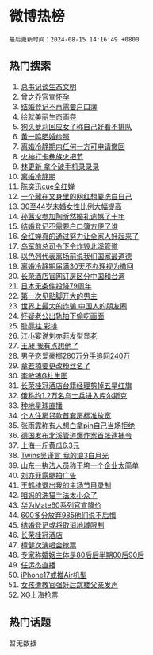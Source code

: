 # 微博热榜

`最后更新时间：2024-08-15 14:16:49 +0800`

## 热门搜索

1. [总书记谈生态文明](https://m.weibo.cn/search?containerid=100103type%3D1%26t%3D10%26q%3D%23%E6%80%BB%E4%B9%A6%E8%AE%B0%E8%B0%88%E7%94%9F%E6%80%81%E6%96%87%E6%98%8E%23&stream_entry_id=51&isnewpage=1&extparam=seat%3D1%26stream_entry_id%3D51%26c_type%3D51%26dgr%3D0%26cate%3D10103%26q%3D%2523%25E6%2580%25BB%25E4%25B9%25A6%25E8%25AE%25B0%25E8%25B0%2588%25E7%2594%259F%25E6%2580%2581%25E6%2596%2587%25E6%2598%258E%2523%26pos%3D0%26filter_type%3Drealtimehot%26display_time%3D1723702609%26pre_seqid%3D1723702609003022977171)
1. [曾之乔官宣怀孕](https://m.weibo.cn/search?containerid=100103type%3D1%26t%3D10%26q%3D%23%E6%9B%BE%E4%B9%8B%E4%B9%94%E5%AE%98%E5%AE%A3%E6%80%80%E5%AD%95%23&stream_entry_id=31&isnewpage=1&extparam=seat%3D1%26stream_entry_id%3D31%26q%3D%2523%25E6%259B%25BE%25E4%25B9%258B%25E4%25B9%2594%25E5%25AE%2598%25E5%25AE%25A3%25E6%2580%2580%25E5%25AD%2595%2523%26dgr%3D0%26pos%3D0%26filter_type%3Drealtimehot%26band_rank%3D1%26c_type%3D31%26lcate%3D5001%26realpos%3D1%26cate%3D5001%26flag%3D1%26display_time%3D1723702609%26pre_seqid%3D1723702609003022977171)
1. [结婚登记不再需要户口簿](https://m.weibo.cn/search?containerid=100103type%3D1%26t%3D10%26q%3D%23%E7%BB%93%E5%A9%9A%E7%99%BB%E8%AE%B0%E4%B8%8D%E5%86%8D%E9%9C%80%E8%A6%81%E6%88%B7%E5%8F%A3%E7%B0%BF%23&stream_entry_id=31&isnewpage=1&extparam=seat%3D1%26stream_entry_id%3D31%26q%3D%2523%25E7%25BB%2593%25E5%25A9%259A%25E7%2599%25BB%25E8%25AE%25B0%25E4%25B8%258D%25E5%2586%258D%25E9%259C%2580%25E8%25A6%2581%25E6%2588%25B7%25E5%258F%25A3%25E7%25B0%25BF%2523%26dgr%3D0%26pos%3D1%26filter_type%3Drealtimehot%26band_rank%3D2%26c_type%3D31%26lcate%3D5001%26realpos%3D2%26cate%3D5001%26flag%3D16%26display_time%3D1723702609%26pre_seqid%3D1723702609003022977171)
1. [绘就美丽生态画卷](https://m.weibo.cn/search?containerid=100103type%3D1%26t%3D10%26q%3D%23%E7%BB%98%E5%B0%B1%E7%BE%8E%E4%B8%BD%E7%94%9F%E6%80%81%E7%94%BB%E5%8D%B7%23&stream_entry_id=31&isnewpage=1&extparam=seat%3D1%26stream_entry_id%3D31%26q%3D%2523%25E7%25BB%2598%25E5%25B0%25B1%25E7%25BE%258E%25E4%25B8%25BD%25E7%2594%259F%25E6%2580%2581%25E7%2594%25BB%25E5%258D%25B7%2523%26dgr%3D0%26pos%3D2%26filter_type%3Drealtimehot%26band_rank%3D3%26c_type%3D31%26lcate%3D5001%26realpos%3D3%26cate%3D5001%26flag%3D0%26display_time%3D1723702609%26pre_seqid%3D1723702609003022977171)
1. [狗头萝莉回应女子称自己好看不排队](https://m.weibo.cn/search?containerid=100103type%3D1%26t%3D10%26q%3D%23%E7%8B%97%E5%A4%B4%E8%90%9D%E8%8E%89%E5%9B%9E%E5%BA%94%E5%A5%B3%E5%AD%90%E7%A7%B0%E8%87%AA%E5%B7%B1%E5%A5%BD%E7%9C%8B%E4%B8%8D%E6%8E%92%E9%98%9F%23&stream_entry_id=31&isnewpage=1&extparam=seat%3D1%26stream_entry_id%3D31%26q%3D%2523%25E7%258B%2597%25E5%25A4%25B4%25E8%2590%259D%25E8%258E%2589%25E5%259B%259E%25E5%25BA%2594%25E5%25A5%25B3%25E5%25AD%2590%25E7%25A7%25B0%25E8%2587%25AA%25E5%25B7%25B1%25E5%25A5%25BD%25E7%259C%258B%25E4%25B8%258D%25E6%258E%2592%25E9%2598%259F%2523%26dgr%3D0%26pos%3D3%26filter_type%3Drealtimehot%26band_rank%3D4%26c_type%3D31%26lcate%3D5001%26realpos%3D4%26cate%3D5001%26flag%3D1%26display_time%3D1723702609%26pre_seqid%3D1723702609003022977171)
1. [黄一鸣晒婚纱照](https://m.weibo.cn/search?containerid=100103type%3D1%26t%3D10%26q%3D%23%E9%BB%84%E4%B8%80%E9%B8%A3%E6%99%92%E5%A9%9A%E7%BA%B1%E7%85%A7%23&stream_entry_id=31&isnewpage=1&extparam=seat%3D1%26stream_entry_id%3D31%26q%3D%2523%25E9%25BB%2584%25E4%25B8%2580%25E9%25B8%25A3%25E6%2599%2592%25E5%25A9%259A%25E7%25BA%25B1%25E7%2585%25A7%2523%26dgr%3D0%26pos%3D4%26filter_type%3Drealtimehot%26band_rank%3D5%26c_type%3D31%26lcate%3D5001%26realpos%3D5%26cate%3D5001%26flag%3D2%26display_time%3D1723702609%26pre_seqid%3D1723702609003022977171)
1. [离婚冷静期内任何一方可申请撤回](https://m.weibo.cn/search?containerid=100103type%3D1%26t%3D10%26q%3D%23%E7%A6%BB%E5%A9%9A%E5%86%B7%E9%9D%99%E6%9C%9F%E5%86%85%E4%BB%BB%E4%BD%95%E4%B8%80%E6%96%B9%E5%8F%AF%E7%94%B3%E8%AF%B7%E6%92%A4%E5%9B%9E%23&stream_entry_id=31&isnewpage=1&extparam=seat%3D1%26stream_entry_id%3D31%26q%3D%2523%25E7%25A6%25BB%25E5%25A9%259A%25E5%2586%25B7%25E9%259D%2599%25E6%259C%259F%25E5%2586%2585%25E4%25BB%25BB%25E4%25BD%2595%25E4%25B8%2580%25E6%2596%25B9%25E5%258F%25AF%25E7%2594%25B3%25E8%25AF%25B7%25E6%2592%25A4%25E5%259B%259E%2523%26dgr%3D0%26pos%3D5%26filter_type%3Drealtimehot%26band_rank%3D6%26c_type%3D31%26lcate%3D5001%26realpos%3D6%26cate%3D5001%26flag%3D0%26display_time%3D1723702609%26pre_seqid%3D1723702609003022977171)
1. [火神打卡彝族火把节](https://m.weibo.cn/search?containerid=100103type%3D1%26t%3D10%26q%3D%23%E7%81%AB%E7%A5%9E%E6%89%93%E5%8D%A1%E5%BD%9D%E6%97%8F%E7%81%AB%E6%8A%8A%E8%8A%82%23&stream_entry_id=31&isnewpage=1&extparam=seat%3D1%26stream_entry_id%3D31%26q%3D%2523%25E7%2581%25AB%25E7%25A5%259E%25E6%2589%2593%25E5%258D%25A1%25E5%25BD%259D%25E6%2597%258F%25E7%2581%25AB%25E6%258A%258A%25E8%258A%2582%2523%26dgr%3D0%26adid%3D250388%26pos%3D6%26filter_type%3Drealtimehot%26band_rank%3D7%26c_type%3D31%26is_ad_pos%3D1%26lcate%3D5001%26topic_ad%3D1%26cate%3D5001%26display_time%3D1723702609%26pre_seqid%3D1723702609003022977171)
1. [林更新 拿个破手机录录录](https://m.weibo.cn/search?containerid=100103type%3D1%26t%3D10%26q%3D%E6%9E%97%E6%9B%B4%E6%96%B0+%E6%8B%BF%E4%B8%AA%E7%A0%B4%E6%89%8B%E6%9C%BA%E5%BD%95%E5%BD%95%E5%BD%95&stream_entry_id=31&isnewpage=1&extparam=seat%3D1%26stream_entry_id%3D31%26q%3D%25E6%259E%2597%25E6%259B%25B4%25E6%2596%25B0%2520%25E6%258B%25BF%25E4%25B8%25AA%25E7%25A0%25B4%25E6%2589%258B%25E6%259C%25BA%25E5%25BD%2595%25E5%25BD%2595%25E5%25BD%2595%26dgr%3D0%26pos%3D7%26filter_type%3Drealtimehot%26band_rank%3D7%26c_type%3D31%26lcate%3D5001%26realpos%3D7%26cate%3D5001%26flag%3D2%26display_time%3D1723702609%26pre_seqid%3D1723702609003022977171)
1. [离婚冷静期](https://m.weibo.cn/search?containerid=100103type%3D1%26t%3D10%26q%3D%E7%A6%BB%E5%A9%9A%E5%86%B7%E9%9D%99%E6%9C%9F&stream_entry_id=31&isnewpage=1&extparam=seat%3D1%26stream_entry_id%3D31%26q%3D%25E7%25A6%25BB%25E5%25A9%259A%25E5%2586%25B7%25E9%259D%2599%25E6%259C%259F%26dgr%3D0%26pos%3D8%26filter_type%3Drealtimehot%26band_rank%3D8%26c_type%3D31%26lcate%3D5001%26realpos%3D8%26cate%3D5001%26flag%3D16%26display_time%3D1723702609%26pre_seqid%3D1723702609003022977171)
1. [陈奕迅cue全红婵](https://m.weibo.cn/search?containerid=100103type%3D1%26t%3D10%26q%3D%23%E9%99%88%E5%A5%95%E8%BF%85cue%E5%85%A8%E7%BA%A2%E5%A9%B5%23&stream_entry_id=31&isnewpage=1&extparam=seat%3D1%26stream_entry_id%3D31%26q%3D%2523%25E9%2599%2588%25E5%25A5%2595%25E8%25BF%2585cue%25E5%2585%25A8%25E7%25BA%25A2%25E5%25A9%25B5%2523%26dgr%3D0%26pos%3D9%26filter_type%3Drealtimehot%26band_rank%3D9%26c_type%3D31%26lcate%3D5001%26realpos%3D9%26cate%3D5001%26flag%3D1%26display_time%3D1723702609%26pre_seqid%3D1723702609003022977171)
1. [一个藏在文身里的网红想要洗白自己](https://m.weibo.cn/search?containerid=100103type%3D1%26t%3D10%26q%3D%23%E4%B8%80%E4%B8%AA%E8%97%8F%E5%9C%A8%E6%96%87%E8%BA%AB%E9%87%8C%E7%9A%84%E7%BD%91%E7%BA%A2%E6%83%B3%E8%A6%81%E6%B4%97%E7%99%BD%E8%87%AA%E5%B7%B1%23&stream_entry_id=31&isnewpage=1&extparam=seat%3D1%26stream_entry_id%3D31%26q%3D%2523%25E4%25B8%2580%25E4%25B8%25AA%25E8%2597%258F%25E5%259C%25A8%25E6%2596%2587%25E8%25BA%25AB%25E9%2587%258C%25E7%259A%2584%25E7%25BD%2591%25E7%25BA%25A2%25E6%2583%25B3%25E8%25A6%2581%25E6%25B4%2597%25E7%2599%25BD%25E8%2587%25AA%25E5%25B7%25B1%2523%26dgr%3D0%26pos%3D10%26filter_type%3Drealtimehot%26band_rank%3D10%26c_type%3D31%26lcate%3D5001%26realpos%3D10%26cate%3D5001%26flag%3D1%26display_time%3D1723702609%26pre_seqid%3D1723702609003022977171)
1. [30至44岁未婚女性比例大幅提高](https://m.weibo.cn/search?containerid=100103type%3D1%26t%3D10%26q%3D%2330%E8%87%B344%E5%B2%81%E6%9C%AA%E5%A9%9A%E5%A5%B3%E6%80%A7%E6%AF%94%E4%BE%8B%E5%A4%A7%E5%B9%85%E6%8F%90%E9%AB%98%23&stream_entry_id=31&isnewpage=1&extparam=seat%3D1%26stream_entry_id%3D31%26q%3D%252330%25E8%2587%25B344%25E5%25B2%2581%25E6%259C%25AA%25E5%25A9%259A%25E5%25A5%25B3%25E6%2580%25A7%25E6%25AF%2594%25E4%25BE%258B%25E5%25A4%25A7%25E5%25B9%2585%25E6%258F%2590%25E9%25AB%2598%2523%26dgr%3D0%26pos%3D11%26filter_type%3Drealtimehot%26band_rank%3D11%26c_type%3D31%26lcate%3D5001%26realpos%3D11%26cate%3D5001%26flag%3D0%26display_time%3D1723702609%26pre_seqid%3D1723702609003022977171)
1. [孙茜没参加陶昕然婚礼遗憾了十年](https://m.weibo.cn/search?containerid=100103type%3D1%26t%3D10%26q%3D%E5%AD%99%E8%8C%9C%E6%B2%A1%E5%8F%82%E5%8A%A0%E9%99%B6%E6%98%95%E7%84%B6%E5%A9%9A%E7%A4%BC%E9%81%97%E6%86%BE%E4%BA%86%E5%8D%81%E5%B9%B4&stream_entry_id=31&isnewpage=1&extparam=seat%3D1%26stream_entry_id%3D31%26q%3D%25E5%25AD%2599%25E8%258C%259C%25E6%25B2%25A1%25E5%258F%2582%25E5%258A%25A0%25E9%2599%25B6%25E6%2598%2595%25E7%2584%25B6%25E5%25A9%259A%25E7%25A4%25BC%25E9%2581%2597%25E6%2586%25BE%25E4%25BA%2586%25E5%258D%2581%25E5%25B9%25B4%26dgr%3D0%26pos%3D12%26filter_type%3Drealtimehot%26band_rank%3D12%26c_type%3D31%26lcate%3D5001%26realpos%3D12%26cate%3D5001%26flag%3D1%26display_time%3D1723702609%26pre_seqid%3D1723702609003022977171)
1. [结婚登记不需要户口簿方便了谁](https://m.weibo.cn/search?containerid=100103type%3D1%26t%3D10%26q%3D%23%E7%BB%93%E5%A9%9A%E7%99%BB%E8%AE%B0%E4%B8%8D%E9%9C%80%E8%A6%81%E6%88%B7%E5%8F%A3%E7%B0%BF%E6%96%B9%E4%BE%BF%E4%BA%86%E8%B0%81%23&stream_entry_id=31&isnewpage=1&extparam=seat%3D1%26stream_entry_id%3D31%26q%3D%2523%25E7%25BB%2593%25E5%25A9%259A%25E7%2599%25BB%25E8%25AE%25B0%25E4%25B8%258D%25E9%259C%2580%25E8%25A6%2581%25E6%2588%25B7%25E5%258F%25A3%25E7%25B0%25BF%25E6%2596%25B9%25E4%25BE%25BF%25E4%25BA%2586%25E8%25B0%2581%2523%26dgr%3D0%26pos%3D13%26filter_type%3Drealtimehot%26band_rank%3D13%26c_type%3D31%26lcate%3D5001%26realpos%3D13%26cate%3D5001%26flag%3D1%26display_time%3D1723702609%26pre_seqid%3D1723702609003022977171)
1. [全红婵真的通过努力让全家人好起来了](https://m.weibo.cn/search?containerid=100103type%3D1%26t%3D10%26q%3D%23%E5%85%A8%E7%BA%A2%E5%A9%B5%E7%9C%9F%E7%9A%84%E9%80%9A%E8%BF%87%E5%8A%AA%E5%8A%9B%E8%AE%A9%E5%85%A8%E5%AE%B6%E4%BA%BA%E5%A5%BD%E8%B5%B7%E6%9D%A5%E4%BA%86%23&stream_entry_id=31&isnewpage=1&extparam=seat%3D1%26stream_entry_id%3D31%26q%3D%2523%25E5%2585%25A8%25E7%25BA%25A2%25E5%25A9%25B5%25E7%259C%259F%25E7%259A%2584%25E9%2580%259A%25E8%25BF%2587%25E5%258A%25AA%25E5%258A%259B%25E8%25AE%25A9%25E5%2585%25A8%25E5%25AE%25B6%25E4%25BA%25BA%25E5%25A5%25BD%25E8%25B5%25B7%25E6%259D%25A5%25E4%25BA%2586%2523%26dgr%3D0%26pos%3D14%26filter_type%3Drealtimehot%26band_rank%3D14%26c_type%3D31%26lcate%3D5001%26realpos%3D14%26cate%3D5001%26flag%3D1%26display_time%3D1723702609%26pre_seqid%3D1723702609003022977171)
1. [乌军前总司令下令炸毁北溪管道](https://m.weibo.cn/search?containerid=100103type%3D1%26t%3D10%26q%3D%23%E4%B9%8C%E5%86%9B%E5%89%8D%E6%80%BB%E5%8F%B8%E4%BB%A4%E4%B8%8B%E4%BB%A4%E7%82%B8%E6%AF%81%E5%8C%97%E6%BA%AA%E7%AE%A1%E9%81%93%23&stream_entry_id=31&isnewpage=1&extparam=seat%3D1%26stream_entry_id%3D31%26q%3D%2523%25E4%25B9%258C%25E5%2586%259B%25E5%2589%258D%25E6%2580%25BB%25E5%258F%25B8%25E4%25BB%25A4%25E4%25B8%258B%25E4%25BB%25A4%25E7%2582%25B8%25E6%25AF%2581%25E5%258C%2597%25E6%25BA%25AA%25E7%25AE%25A1%25E9%2581%2593%2523%26dgr%3D0%26pos%3D15%26filter_type%3Drealtimehot%26band_rank%3D15%26c_type%3D31%26lcate%3D5001%26realpos%3D15%26cate%3D5001%26flag%3D1%26display_time%3D1723702609%26pre_seqid%3D1723702609003022977171)
1. [以色列代表离场前说我们国家最道德](https://m.weibo.cn/search?containerid=100103type%3D1%26t%3D10%26q%3D%23%E4%BB%A5%E8%89%B2%E5%88%97%E4%BB%A3%E8%A1%A8%E7%A6%BB%E5%9C%BA%E5%89%8D%E8%AF%B4%E6%88%91%E4%BB%AC%E5%9B%BD%E5%AE%B6%E6%9C%80%E9%81%93%E5%BE%B7%23&stream_entry_id=31&isnewpage=1&extparam=seat%3D1%26stream_entry_id%3D31%26q%3D%2523%25E4%25BB%25A5%25E8%2589%25B2%25E5%2588%2597%25E4%25BB%25A3%25E8%25A1%25A8%25E7%25A6%25BB%25E5%259C%25BA%25E5%2589%258D%25E8%25AF%25B4%25E6%2588%2591%25E4%25BB%25AC%25E5%259B%25BD%25E5%25AE%25B6%25E6%259C%2580%25E9%2581%2593%25E5%25BE%25B7%2523%26dgr%3D0%26pos%3D16%26filter_type%3Drealtimehot%26band_rank%3D16%26c_type%3D31%26lcate%3D5001%26realpos%3D16%26cate%3D5001%26flag%3D0%26display_time%3D1723702609%26pre_seqid%3D1723702609003022977171)
1. [离婚冷静期届满30天不办理视为撤回](https://m.weibo.cn/search?containerid=100103type%3D1%26t%3D10%26q%3D%23%E7%A6%BB%E5%A9%9A%E5%86%B7%E9%9D%99%E6%9C%9F%E5%B1%8A%E6%BB%A130%E5%A4%A9%E4%B8%8D%E5%8A%9E%E7%90%86%E8%A7%86%E4%B8%BA%E6%92%A4%E5%9B%9E%23&stream_entry_id=31&isnewpage=1&extparam=seat%3D1%26stream_entry_id%3D31%26q%3D%2523%25E7%25A6%25BB%25E5%25A9%259A%25E5%2586%25B7%25E9%259D%2599%25E6%259C%259F%25E5%25B1%258A%25E6%25BB%25A130%25E5%25A4%25A9%25E4%25B8%258D%25E5%258A%259E%25E7%2590%2586%25E8%25A7%2586%25E4%25B8%25BA%25E6%2592%25A4%25E5%259B%259E%2523%26dgr%3D0%26pos%3D17%26filter_type%3Drealtimehot%26band_rank%3D17%26c_type%3D31%26lcate%3D5001%26realpos%3D17%26cate%3D5001%26flag%3D1%26display_time%3D1723702609%26pre_seqid%3D1723702609003022977171)
1. [长荣酒店官网订房区分中国和台湾](https://m.weibo.cn/search?containerid=100103type%3D1%26t%3D10%26q%3D%23%E9%95%BF%E8%8D%A3%E9%85%92%E5%BA%97%E5%AE%98%E7%BD%91%E8%AE%A2%E6%88%BF%E5%8C%BA%E5%88%86%E4%B8%AD%E5%9B%BD%E5%92%8C%E5%8F%B0%E6%B9%BE%23&stream_entry_id=31&isnewpage=1&extparam=seat%3D1%26stream_entry_id%3D31%26q%3D%2523%25E9%2595%25BF%25E8%258D%25A3%25E9%2585%2592%25E5%25BA%2597%25E5%25AE%2598%25E7%25BD%2591%25E8%25AE%25A2%25E6%2588%25BF%25E5%258C%25BA%25E5%2588%2586%25E4%25B8%25AD%25E5%259B%25BD%25E5%2592%258C%25E5%258F%25B0%25E6%25B9%25BE%2523%26dgr%3D0%26pos%3D18%26filter_type%3Drealtimehot%26band_rank%3D18%26c_type%3D31%26lcate%3D5001%26realpos%3D18%26cate%3D5001%26flag%3D0%26display_time%3D1723702609%26pre_seqid%3D1723702609003022977171)
1. [日本无条件投降79周年](https://m.weibo.cn/search?containerid=100103type%3D1%26t%3D10%26q%3D%23%E6%97%A5%E6%9C%AC%E6%97%A0%E6%9D%A1%E4%BB%B6%E6%8A%95%E9%99%8D79%E5%91%A8%E5%B9%B4%23&stream_entry_id=31&isnewpage=1&extparam=seat%3D1%26stream_entry_id%3D31%26q%3D%2523%25E6%2597%25A5%25E6%259C%25AC%25E6%2597%25A0%25E6%259D%25A1%25E4%25BB%25B6%25E6%258A%2595%25E9%2599%258D79%25E5%2591%25A8%25E5%25B9%25B4%2523%26dgr%3D0%26pos%3D19%26filter_type%3Drealtimehot%26band_rank%3D19%26c_type%3D31%26lcate%3D5001%26realpos%3D19%26cate%3D5001%26flag%3D0%26display_time%3D1723702609%26pre_seqid%3D1723702609003022977171)
1. [第一次见贴脚开大的男主](https://m.weibo.cn/search?containerid=100103type%3D1%26t%3D10%26q%3D%E7%AC%AC%E4%B8%80%E6%AC%A1%E8%A7%81%E8%B4%B4%E8%84%9A%E5%BC%80%E5%A4%A7%E7%9A%84%E7%94%B7%E4%B8%BB&stream_entry_id=31&isnewpage=1&extparam=seat%3D1%26stream_entry_id%3D31%26q%3D%25E7%25AC%25AC%25E4%25B8%2580%25E6%25AC%25A1%25E8%25A7%2581%25E8%25B4%25B4%25E8%2584%259A%25E5%25BC%2580%25E5%25A4%25A7%25E7%259A%2584%25E7%2594%25B7%25E4%25B8%25BB%26dgr%3D0%26pos%3D20%26filter_type%3Drealtimehot%26band_rank%3D20%26c_type%3D31%26lcate%3D5001%26realpos%3D20%26cate%3D5001%26flag%3D1%26display_time%3D1723702609%26pre_seqid%3D1723702609003022977171)
1. [世界上最大的诈骗 中国人的朋友圈](https://m.weibo.cn/search?containerid=100103type%3D1%26t%3D10%26q%3D%E4%B8%96%E7%95%8C%E4%B8%8A%E6%9C%80%E5%A4%A7%E7%9A%84%E8%AF%88%E9%AA%97+%E4%B8%AD%E5%9B%BD%E4%BA%BA%E7%9A%84%E6%9C%8B%E5%8F%8B%E5%9C%88&stream_entry_id=31&isnewpage=1&extparam=seat%3D1%26stream_entry_id%3D31%26q%3D%25E4%25B8%2596%25E7%2595%258C%25E4%25B8%258A%25E6%259C%2580%25E5%25A4%25A7%25E7%259A%2584%25E8%25AF%2588%25E9%25AA%2597%2520%25E4%25B8%25AD%25E5%259B%25BD%25E4%25BA%25BA%25E7%259A%2584%25E6%259C%258B%25E5%258F%258B%25E5%259C%2588%26dgr%3D0%26pos%3D21%26filter_type%3Drealtimehot%26band_rank%3D21%26c_type%3D31%26lcate%3D5001%26realpos%3D21%26cate%3D5001%26flag%3D1%26display_time%3D1723702609%26pre_seqid%3D1723702609003022977171)
1. [怀疑老公出轨拍下偷吃画面](https://m.weibo.cn/search?containerid=100103type%3D1%26t%3D10%26q%3D%23%E6%80%80%E7%96%91%E8%80%81%E5%85%AC%E5%87%BA%E8%BD%A8%E6%8B%8D%E4%B8%8B%E5%81%B7%E5%90%83%E7%94%BB%E9%9D%A2%23&stream_entry_id=31&isnewpage=1&extparam=seat%3D1%26stream_entry_id%3D31%26q%3D%2523%25E6%2580%2580%25E7%2596%2591%25E8%2580%2581%25E5%2585%25AC%25E5%2587%25BA%25E8%25BD%25A8%25E6%258B%258D%25E4%25B8%258B%25E5%2581%25B7%25E5%2590%2583%25E7%2594%25BB%25E9%259D%25A2%2523%26dgr%3D0%26pos%3D22%26filter_type%3Drealtimehot%26band_rank%3D22%26c_type%3D31%26lcate%3D5001%26realpos%3D22%26cate%3D5001%26flag%3D2%26display_time%3D1723702609%26pre_seqid%3D1723702609003022977171)
1. [耻辱柱 彩排](https://m.weibo.cn/search?containerid=100103type%3D1%26t%3D10%26q%3D%E8%80%BB%E8%BE%B1%E6%9F%B1+%E5%BD%A9%E6%8E%92&stream_entry_id=31&isnewpage=1&extparam=seat%3D1%26stream_entry_id%3D31%26q%3D%25E8%2580%25BB%25E8%25BE%25B1%25E6%259F%25B1%2520%25E5%25BD%25A9%25E6%258E%2592%26dgr%3D0%26pos%3D23%26filter_type%3Drealtimehot%26band_rank%3D23%26c_type%3D31%26lcate%3D5001%26realpos%3D23%26cate%3D5001%26flag%3D0%26display_time%3D1723702609%26pre_seqid%3D1723702609003022977171)
1. [江小宴说刘亦菲发型显老](https://m.weibo.cn/search?containerid=100103type%3D1%26t%3D10%26q%3D%23%E6%B1%9F%E5%B0%8F%E5%AE%B4%E8%AF%B4%E5%88%98%E4%BA%A6%E8%8F%B2%E5%8F%91%E5%9E%8B%E6%98%BE%E8%80%81%23&stream_entry_id=31&isnewpage=1&extparam=seat%3D1%26stream_entry_id%3D31%26q%3D%2523%25E6%25B1%259F%25E5%25B0%258F%25E5%25AE%25B4%25E8%25AF%25B4%25E5%2588%2598%25E4%25BA%25A6%25E8%258F%25B2%25E5%258F%2591%25E5%259E%258B%25E6%2598%25BE%25E8%2580%2581%2523%26dgr%3D0%26pos%3D24%26filter_type%3Drealtimehot%26band_rank%3D24%26c_type%3D31%26lcate%3D5001%26realpos%3D24%26cate%3D5001%26flag%3D0%26display_time%3D1723702609%26pre_seqid%3D1723702609003022977171)
1. [王昶 我有点想他了](https://m.weibo.cn/search?containerid=100103type%3D1%26t%3D10%26q%3D%E7%8E%8B%E6%98%B6+%E6%88%91%E6%9C%89%E7%82%B9%E6%83%B3%E4%BB%96%E4%BA%86&stream_entry_id=31&isnewpage=1&extparam=seat%3D1%26stream_entry_id%3D31%26q%3D%25E7%258E%258B%25E6%2598%25B6%2520%25E6%2588%2591%25E6%259C%2589%25E7%2582%25B9%25E6%2583%25B3%25E4%25BB%2596%25E4%25BA%2586%26dgr%3D0%26pos%3D25%26filter_type%3Drealtimehot%26band_rank%3D25%26c_type%3D31%26lcate%3D5001%26realpos%3D25%26cate%3D5001%26flag%3D0%26display_time%3D1723702609%26pre_seqid%3D1723702609003022977171)
1. [男子恋爱豪掷280万分手追回240万](https://m.weibo.cn/search?containerid=100103type%3D1%26t%3D10%26q%3D%23%E7%94%B7%E5%AD%90%E6%81%8B%E7%88%B1%E8%B1%AA%E6%8E%B7280%E4%B8%87%E5%88%86%E6%89%8B%E8%BF%BD%E5%9B%9E240%E4%B8%87%23&stream_entry_id=31&isnewpage=1&extparam=seat%3D1%26stream_entry_id%3D31%26q%3D%2523%25E7%2594%25B7%25E5%25AD%2590%25E6%2581%258B%25E7%2588%25B1%25E8%25B1%25AA%25E6%258E%25B7280%25E4%25B8%2587%25E5%2588%2586%25E6%2589%258B%25E8%25BF%25BD%25E5%259B%259E240%25E4%25B8%2587%2523%26dgr%3D0%26pos%3D26%26filter_type%3Drealtimehot%26band_rank%3D26%26c_type%3D31%26lcate%3D5001%26realpos%3D26%26cate%3D5001%26flag%3D0%26display_time%3D1723702609%26pre_seqid%3D1723702609003022977171)
1. [章若楠要更改粉丝名了](https://m.weibo.cn/search?containerid=100103type%3D1%26t%3D10%26q%3D%23%E7%AB%A0%E8%8B%A5%E6%A5%A0%E8%A6%81%E6%9B%B4%E6%94%B9%E7%B2%89%E4%B8%9D%E5%90%8D%E4%BA%86%23&stream_entry_id=31&isnewpage=1&extparam=seat%3D1%26stream_entry_id%3D31%26q%3D%2523%25E7%25AB%25A0%25E8%258B%25A5%25E6%25A5%25A0%25E8%25A6%2581%25E6%259B%25B4%25E6%2594%25B9%25E7%25B2%2589%25E4%25B8%259D%25E5%2590%258D%25E4%25BA%2586%2523%26dgr%3D0%26pos%3D27%26filter_type%3Drealtimehot%26band_rank%3D27%26c_type%3D31%26lcate%3D5001%26realpos%3D27%26cate%3D5001%26flag%3D1%26display_time%3D1723702609%26pre_seqid%3D1723702609003022977171)
1. [李敏镐G社生图](https://m.weibo.cn/search?containerid=100103type%3D1%26t%3D10%26q%3D%23%E6%9D%8E%E6%95%8F%E9%95%90G%E7%A4%BE%E7%94%9F%E5%9B%BE%23&stream_entry_id=31&isnewpage=1&extparam=seat%3D1%26stream_entry_id%3D31%26q%3D%2523%25E6%259D%258E%25E6%2595%258F%25E9%2595%2590G%25E7%25A4%25BE%25E7%2594%259F%25E5%259B%25BE%2523%26dgr%3D0%26pos%3D28%26filter_type%3Drealtimehot%26band_rank%3D28%26c_type%3D31%26lcate%3D5001%26realpos%3D28%26cate%3D5001%26flag%3D1%26display_time%3D1723702609%26pre_seqid%3D1723702609003022977171)
1. [长荣桂冠酒店台籍经理剪掉五星红旗](https://m.weibo.cn/search?containerid=100103type%3D1%26t%3D10%26q%3D%23%E9%95%BF%E8%8D%A3%E6%A1%82%E5%86%A0%E9%85%92%E5%BA%97%E5%8F%B0%E7%B1%8D%E7%BB%8F%E7%90%86%E5%89%AA%E6%8E%89%E4%BA%94%E6%98%9F%E7%BA%A2%E6%97%97%23&stream_entry_id=31&isnewpage=1&extparam=seat%3D1%26stream_entry_id%3D31%26q%3D%2523%25E9%2595%25BF%25E8%258D%25A3%25E6%25A1%2582%25E5%2586%25A0%25E9%2585%2592%25E5%25BA%2597%25E5%258F%25B0%25E7%25B1%258D%25E7%25BB%258F%25E7%2590%2586%25E5%2589%25AA%25E6%258E%2589%25E4%25BA%2594%25E6%2598%259F%25E7%25BA%25A2%25E6%2597%2597%2523%26dgr%3D0%26pos%3D29%26filter_type%3Drealtimehot%26band_rank%3D29%26c_type%3D31%26lcate%3D5001%26realpos%3D29%26cate%3D5001%26flag%3D0%26display_time%3D1723702609%26pre_seqid%3D1723702609003022977171)
1. [俄称约1.2万名乌士兵进入库尔斯克](https://m.weibo.cn/search?containerid=100103type%3D1%26t%3D10%26q%3D%23%E4%BF%84%E7%A7%B0%E7%BA%A61.2%E4%B8%87%E5%90%8D%E4%B9%8C%E5%A3%AB%E5%85%B5%E8%BF%9B%E5%85%A5%E5%BA%93%E5%B0%94%E6%96%AF%E5%85%8B%23&stream_entry_id=31&isnewpage=1&extparam=seat%3D1%26stream_entry_id%3D31%26q%3D%2523%25E4%25BF%2584%25E7%25A7%25B0%25E7%25BA%25A61.2%25E4%25B8%2587%25E5%2590%258D%25E4%25B9%258C%25E5%25A3%25AB%25E5%2585%25B5%25E8%25BF%259B%25E5%2585%25A5%25E5%25BA%2593%25E5%25B0%2594%25E6%2596%25AF%25E5%2585%258B%2523%26dgr%3D0%26pos%3D30%26filter_type%3Drealtimehot%26band_rank%3D30%26c_type%3D31%26lcate%3D5001%26realpos%3D30%26cate%3D5001%26flag%3D1%26display_time%3D1723702609%26pre_seqid%3D1723702609003022977171)
1. [种地星球直播](https://m.weibo.cn/search?containerid=100103type%3D1%26t%3D10%26q%3D%E7%A7%8D%E5%9C%B0%E6%98%9F%E7%90%83%E7%9B%B4%E6%92%AD&stream_entry_id=31&isnewpage=1&extparam=seat%3D1%26stream_entry_id%3D31%26q%3D%25E7%25A7%258D%25E5%259C%25B0%25E6%2598%259F%25E7%2590%2583%25E7%259B%25B4%25E6%2592%25AD%26dgr%3D0%26pos%3D31%26filter_type%3Drealtimehot%26band_rank%3D31%26c_type%3D31%26lcate%3D5001%26realpos%3D31%26cate%3D5001%26flag%3D1%26display_time%3D1723702609%26pre_seqid%3D1723702609003022977171)
1. [个人住房贷款首套房标准放宽](https://m.weibo.cn/search?containerid=100103type%3D1%26t%3D10%26q%3D%23%E4%B8%AA%E4%BA%BA%E4%BD%8F%E6%88%BF%E8%B4%B7%E6%AC%BE%E9%A6%96%E5%A5%97%E6%88%BF%E6%A0%87%E5%87%86%E6%94%BE%E5%AE%BD%23&stream_entry_id=31&isnewpage=1&extparam=seat%3D1%26stream_entry_id%3D31%26q%3D%2523%25E4%25B8%25AA%25E4%25BA%25BA%25E4%25BD%258F%25E6%2588%25BF%25E8%25B4%25B7%25E6%25AC%25BE%25E9%25A6%2596%25E5%25A5%2597%25E6%2588%25BF%25E6%25A0%2587%25E5%2587%2586%25E6%2594%25BE%25E5%25AE%25BD%2523%26dgr%3D0%26pos%3D32%26filter_type%3Drealtimehot%26band_rank%3D32%26c_type%3D31%26lcate%3D5001%26realpos%3D32%26cate%3D5001%26flag%3D1%26display_time%3D1723702609%26pre_seqid%3D1723702609003022977171)
1. [张雨霏称有人想白拿pin自己当场拒绝](https://m.weibo.cn/search?containerid=100103type%3D1%26t%3D10%26q%3D%23%E5%BC%A0%E9%9B%A8%E9%9C%8F%E7%A7%B0%E6%9C%89%E4%BA%BA%E6%83%B3%E7%99%BD%E6%8B%BFpin%E8%87%AA%E5%B7%B1%E5%BD%93%E5%9C%BA%E6%8B%92%E7%BB%9D%23&stream_entry_id=31&isnewpage=1&extparam=seat%3D1%26stream_entry_id%3D31%26q%3D%2523%25E5%25BC%25A0%25E9%259B%25A8%25E9%259C%258F%25E7%25A7%25B0%25E6%259C%2589%25E4%25BA%25BA%25E6%2583%25B3%25E7%2599%25BD%25E6%258B%25BFpin%25E8%2587%25AA%25E5%25B7%25B1%25E5%25BD%2593%25E5%259C%25BA%25E6%258B%2592%25E7%25BB%259D%2523%26dgr%3D0%26pos%3D33%26filter_type%3Drealtimehot%26band_rank%3D33%26c_type%3D31%26lcate%3D5001%26realpos%3D33%26cate%3D5001%26flag%3D0%26display_time%3D1723702609%26pre_seqid%3D1723702609003022977171)
1. [德国发布北溪管道爆炸案首张逮捕令](https://m.weibo.cn/search?containerid=100103type%3D1%26t%3D10%26q%3D%23%E5%BE%B7%E5%9B%BD%E5%8F%91%E5%B8%83%E5%8C%97%E6%BA%AA%E7%AE%A1%E9%81%93%E7%88%86%E7%82%B8%E6%A1%88%E9%A6%96%E5%BC%A0%E9%80%AE%E6%8D%95%E4%BB%A4%23&stream_entry_id=31&isnewpage=1&extparam=seat%3D1%26stream_entry_id%3D31%26q%3D%2523%25E5%25BE%25B7%25E5%259B%25BD%25E5%258F%2591%25E5%25B8%2583%25E5%258C%2597%25E6%25BA%25AA%25E7%25AE%25A1%25E9%2581%2593%25E7%2588%2586%25E7%2582%25B8%25E6%25A1%2588%25E9%25A6%2596%25E5%25BC%25A0%25E9%2580%25AE%25E6%258D%2595%25E4%25BB%25A4%2523%26dgr%3D0%26pos%3D34%26filter_type%3Drealtimehot%26band_rank%3D34%26c_type%3D31%26lcate%3D5001%26realpos%3D34%26cate%3D5001%26flag%3D1%26display_time%3D1723702609%26pre_seqid%3D1723702609003022977171)
1. [上海一斤黄瓜6.3元](https://m.weibo.cn/search?containerid=100103type%3D1%26t%3D10%26q%3D%23%E4%B8%8A%E6%B5%B7%E4%B8%80%E6%96%A4%E9%BB%84%E7%93%9C6.3%E5%85%83%23&stream_entry_id=31&isnewpage=1&extparam=seat%3D1%26stream_entry_id%3D31%26q%3D%2523%25E4%25B8%258A%25E6%25B5%25B7%25E4%25B8%2580%25E6%2596%25A4%25E9%25BB%2584%25E7%2593%259C6.3%25E5%2585%2583%2523%26dgr%3D0%26pos%3D35%26filter_type%3Drealtimehot%26band_rank%3D35%26c_type%3D31%26lcate%3D5001%26realpos%3D35%26cate%3D5001%26flag%3D0%26display_time%3D1723702609%26pre_seqid%3D1723702609003022977171)
1. [Twins吴谨言 我的浪3白月光](https://m.weibo.cn/search?containerid=100103type%3D1%26t%3D10%26q%3DTwins%E5%90%B4%E8%B0%A8%E8%A8%80+%E6%88%91%E7%9A%84%E6%B5%AA3%E7%99%BD%E6%9C%88%E5%85%89&stream_entry_id=31&isnewpage=1&extparam=seat%3D1%26stream_entry_id%3D31%26q%3DTwins%25E5%2590%25B4%25E8%25B0%25A8%25E8%25A8%2580%2520%25E6%2588%2591%25E7%259A%2584%25E6%25B5%25AA3%25E7%2599%25BD%25E6%259C%2588%25E5%2585%2589%26dgr%3D0%26pos%3D36%26filter_type%3Drealtimehot%26band_rank%3D36%26c_type%3D31%26lcate%3D5001%26realpos%3D36%26cate%3D5001%26flag%3D1%26display_time%3D1723702609%26pre_seqid%3D1723702609003022977171)
1. [山东一执法人员称干垮一个企业太简单](https://m.weibo.cn/search?containerid=100103type%3D1%26t%3D10%26q%3D%23%E5%B1%B1%E4%B8%9C%E4%B8%80%E6%89%A7%E6%B3%95%E4%BA%BA%E5%91%98%E7%A7%B0%E5%B9%B2%E5%9E%AE%E4%B8%80%E4%B8%AA%E4%BC%81%E4%B8%9A%E5%A4%AA%E7%AE%80%E5%8D%95%23&stream_entry_id=31&isnewpage=1&extparam=seat%3D1%26stream_entry_id%3D31%26q%3D%2523%25E5%25B1%25B1%25E4%25B8%259C%25E4%25B8%2580%25E6%2589%25A7%25E6%25B3%2595%25E4%25BA%25BA%25E5%2591%2598%25E7%25A7%25B0%25E5%25B9%25B2%25E5%259E%25AE%25E4%25B8%2580%25E4%25B8%25AA%25E4%25BC%2581%25E4%25B8%259A%25E5%25A4%25AA%25E7%25AE%2580%25E5%258D%2595%2523%26dgr%3D0%26pos%3D37%26filter_type%3Drealtimehot%26band_rank%3D37%26c_type%3D31%26lcate%3D5001%26realpos%3D37%26cate%3D5001%26flag%3D1%26display_time%3D1723702609%26pre_seqid%3D1723702609003022977171)
1. [刘亦菲露腿拍广告](https://m.weibo.cn/search?containerid=100103type%3D1%26t%3D10%26q%3D%23%E5%88%98%E4%BA%A6%E8%8F%B2%E9%9C%B2%E8%85%BF%E6%8B%8D%E5%B9%BF%E5%91%8A%23&stream_entry_id=31&isnewpage=1&extparam=seat%3D1%26stream_entry_id%3D31%26q%3D%2523%25E5%2588%2598%25E4%25BA%25A6%25E8%258F%25B2%25E9%259C%25B2%25E8%2585%25BF%25E6%258B%258D%25E5%25B9%25BF%25E5%2591%258A%2523%26dgr%3D0%26pos%3D38%26filter_type%3Drealtimehot%26band_rank%3D38%26c_type%3D31%26lcate%3D5001%26realpos%3D38%26cate%3D5001%26flag%3D1%26display_time%3D1723702609%26pre_seqid%3D1723702609003022977171)
1. [王鹤棣退出我的主场节目录制](https://m.weibo.cn/search?containerid=100103type%3D1%26t%3D10%26q%3D%23%E7%8E%8B%E9%B9%A4%E6%A3%A3%E9%80%80%E5%87%BA%E6%88%91%E7%9A%84%E4%B8%BB%E5%9C%BA%E8%8A%82%E7%9B%AE%E5%BD%95%E5%88%B6%23&stream_entry_id=31&isnewpage=1&extparam=seat%3D1%26stream_entry_id%3D31%26q%3D%2523%25E7%258E%258B%25E9%25B9%25A4%25E6%25A3%25A3%25E9%2580%2580%25E5%2587%25BA%25E6%2588%2591%25E7%259A%2584%25E4%25B8%25BB%25E5%259C%25BA%25E8%258A%2582%25E7%259B%25AE%25E5%25BD%2595%25E5%2588%25B6%2523%26dgr%3D0%26pos%3D39%26filter_type%3Drealtimehot%26band_rank%3D39%26c_type%3D31%26lcate%3D5001%26realpos%3D39%26cate%3D5001%26flag%3D0%26display_time%3D1723702609%26pre_seqid%3D1723702609003022977171)
1. [咱妈的洗猫手法太小众了](https://m.weibo.cn/search?containerid=100103type%3D1%26t%3D10%26q%3D%23%E5%92%B1%E5%A6%88%E7%9A%84%E6%B4%97%E7%8C%AB%E6%89%8B%E6%B3%95%E5%A4%AA%E5%B0%8F%E4%BC%97%E4%BA%86%23&stream_entry_id=31&isnewpage=1&extparam=seat%3D1%26stream_entry_id%3D31%26q%3D%2523%25E5%2592%25B1%25E5%25A6%2588%25E7%259A%2584%25E6%25B4%2597%25E7%258C%25AB%25E6%2589%258B%25E6%25B3%2595%25E5%25A4%25AA%25E5%25B0%258F%25E4%25BC%2597%25E4%25BA%2586%2523%26dgr%3D0%26pos%3D40%26filter_type%3Drealtimehot%26band_rank%3D40%26c_type%3D31%26lcate%3D5001%26realpos%3D40%26cate%3D5001%26flag%3D0%26display_time%3D1723702609%26pre_seqid%3D1723702609003022977171)
1. [华为Mate60系列官宣降价](https://m.weibo.cn/search?containerid=100103type%3D1%26t%3D10%26q%3D%23%E5%8D%8E%E4%B8%BAMate60%E7%B3%BB%E5%88%97%E5%AE%98%E5%AE%A3%E9%99%8D%E4%BB%B7%23&stream_entry_id=31&isnewpage=1&extparam=seat%3D1%26stream_entry_id%3D31%26q%3D%2523%25E5%258D%258E%25E4%25B8%25BAMate60%25E7%25B3%25BB%25E5%2588%2597%25E5%25AE%2598%25E5%25AE%25A3%25E9%2599%258D%25E4%25BB%25B7%2523%26dgr%3D0%26pos%3D41%26filter_type%3Drealtimehot%26band_rank%3D41%26c_type%3D31%26lcate%3D5001%26realpos%3D41%26cate%3D5001%26flag%3D1%26display_time%3D1723702609%26pre_seqid%3D1723702609003022977171)
1. [600多分放弃985他们说不后悔](https://m.weibo.cn/search?containerid=100103type%3D1%26t%3D10%26q%3D%23600%E5%A4%9A%E5%88%86%E6%94%BE%E5%BC%83985%E4%BB%96%E4%BB%AC%E8%AF%B4%E4%B8%8D%E5%90%8E%E6%82%94%23&stream_entry_id=31&isnewpage=1&extparam=seat%3D1%26stream_entry_id%3D31%26q%3D%2523600%25E5%25A4%259A%25E5%2588%2586%25E6%2594%25BE%25E5%25BC%2583985%25E4%25BB%2596%25E4%25BB%25AC%25E8%25AF%25B4%25E4%25B8%258D%25E5%2590%258E%25E6%2582%2594%2523%26dgr%3D0%26pos%3D42%26filter_type%3Drealtimehot%26band_rank%3D42%26c_type%3D31%26lcate%3D5001%26realpos%3D42%26cate%3D5001%26flag%3D0%26display_time%3D1723702609%26pre_seqid%3D1723702609003022977171)
1. [结婚登记或将取消地域限制](https://m.weibo.cn/search?containerid=100103type%3D1%26t%3D10%26q%3D%23%E7%BB%93%E5%A9%9A%E7%99%BB%E8%AE%B0%E6%88%96%E5%B0%86%E5%8F%96%E6%B6%88%E5%9C%B0%E5%9F%9F%E9%99%90%E5%88%B6%23&stream_entry_id=31&isnewpage=1&extparam=seat%3D1%26stream_entry_id%3D31%26q%3D%2523%25E7%25BB%2593%25E5%25A9%259A%25E7%2599%25BB%25E8%25AE%25B0%25E6%2588%2596%25E5%25B0%2586%25E5%258F%2596%25E6%25B6%2588%25E5%259C%25B0%25E5%259F%259F%25E9%2599%2590%25E5%2588%25B6%2523%26dgr%3D0%26pos%3D43%26filter_type%3Drealtimehot%26band_rank%3D43%26c_type%3D31%26lcate%3D5001%26realpos%3D43%26cate%3D5001%26flag%3D0%26display_time%3D1723702609%26pre_seqid%3D1723702609003022977171)
1. [长荣桂冠酒店](https://m.weibo.cn/search?containerid=100103type%3D1%26t%3D10%26q%3D%E9%95%BF%E8%8D%A3%E6%A1%82%E5%86%A0%E9%85%92%E5%BA%97&stream_entry_id=31&isnewpage=1&extparam=seat%3D1%26stream_entry_id%3D31%26q%3D%25E9%2595%25BF%25E8%258D%25A3%25E6%25A1%2582%25E5%2586%25A0%25E9%2585%2592%25E5%25BA%2597%26dgr%3D0%26pos%3D44%26filter_type%3Drealtimehot%26band_rank%3D44%26c_type%3D31%26lcate%3D5001%26realpos%3D44%26cate%3D5001%26flag%3D0%26display_time%3D1723702609%26pre_seqid%3D1723702609003022977171)
1. [檀健次演唱会抢票](https://m.weibo.cn/search?containerid=100103type%3D1%26t%3D10%26q%3D%E6%AA%80%E5%81%A5%E6%AC%A1%E6%BC%94%E5%94%B1%E4%BC%9A%E6%8A%A2%E7%A5%A8&stream_entry_id=31&isnewpage=1&extparam=seat%3D1%26stream_entry_id%3D31%26q%3D%25E6%25AA%2580%25E5%2581%25A5%25E6%25AC%25A1%25E6%25BC%2594%25E5%2594%25B1%25E4%25BC%259A%25E6%258A%25A2%25E7%25A5%25A8%26dgr%3D0%26pos%3D45%26filter_type%3Drealtimehot%26band_rank%3D45%26c_type%3D31%26lcate%3D5001%26realpos%3D45%26cate%3D5001%26flag%3D1%26display_time%3D1723702609%26pre_seqid%3D1723702609003022977171)
1. [专家称婚姻主体是80后后半期00后90后](https://m.weibo.cn/search?containerid=100103type%3D1%26t%3D10%26q%3D%23%E4%B8%93%E5%AE%B6%E7%A7%B0%E5%A9%9A%E5%A7%BB%E4%B8%BB%E4%BD%93%E6%98%AF80%E5%90%8E%E5%90%8E%E5%8D%8A%E6%9C%9F00%E5%90%8E90%E5%90%8E%23&stream_entry_id=31&isnewpage=1&extparam=seat%3D1%26stream_entry_id%3D31%26q%3D%2523%25E4%25B8%2593%25E5%25AE%25B6%25E7%25A7%25B0%25E5%25A9%259A%25E5%25A7%25BB%25E4%25B8%25BB%25E4%25BD%2593%25E6%2598%25AF80%25E5%2590%258E%25E5%2590%258E%25E5%258D%258A%25E6%259C%259F00%25E5%2590%258E90%25E5%2590%258E%2523%26dgr%3D0%26pos%3D46%26filter_type%3Drealtimehot%26band_rank%3D46%26c_type%3D31%26lcate%3D5001%26realpos%3D46%26cate%3D5001%26flag%3D1%26display_time%3D1723702609%26pre_seqid%3D1723702609003022977171)
1. [任运杰直播](https://m.weibo.cn/search?containerid=100103type%3D1%26t%3D10%26q%3D%E4%BB%BB%E8%BF%90%E6%9D%B0%E7%9B%B4%E6%92%AD&stream_entry_id=31&isnewpage=1&extparam=seat%3D1%26stream_entry_id%3D31%26q%3D%25E4%25BB%25BB%25E8%25BF%2590%25E6%259D%25B0%25E7%259B%25B4%25E6%2592%25AD%26dgr%3D0%26pos%3D47%26filter_type%3Drealtimehot%26band_rank%3D47%26c_type%3D31%26lcate%3D5001%26realpos%3D47%26cate%3D5001%26flag%3D1%26display_time%3D1723702609%26pre_seqid%3D1723702609003022977171)
1. [iPhone17或推Air机型](https://m.weibo.cn/search?containerid=100103type%3D1%26t%3D10%26q%3D%23iPhone17%E6%88%96%E6%8E%A8Air%E6%9C%BA%E5%9E%8B%23&stream_entry_id=31&isnewpage=1&extparam=seat%3D1%26stream_entry_id%3D31%26q%3D%2523iPhone17%25E6%2588%2596%25E6%258E%25A8Air%25E6%259C%25BA%25E5%259E%258B%2523%26dgr%3D0%26pos%3D48%26filter_type%3Drealtimehot%26band_rank%3D48%26c_type%3D31%26lcate%3D5001%26realpos%3D48%26cate%3D5001%26flag%3D0%26display_time%3D1723702609%26pre_seqid%3D1723702609003022977171)
1. [女孩遭教官强奸后跳楼父亲发声](https://m.weibo.cn/search?containerid=100103type%3D1%26t%3D10%26q%3D%23%E5%A5%B3%E5%AD%A9%E9%81%AD%E6%95%99%E5%AE%98%E5%BC%BA%E5%A5%B8%E5%90%8E%E8%B7%B3%E6%A5%BC%E7%88%B6%E4%BA%B2%E5%8F%91%E5%A3%B0%23&stream_entry_id=31&isnewpage=1&extparam=seat%3D1%26stream_entry_id%3D31%26q%3D%2523%25E5%25A5%25B3%25E5%25AD%25A9%25E9%2581%25AD%25E6%2595%2599%25E5%25AE%2598%25E5%25BC%25BA%25E5%25A5%25B8%25E5%2590%258E%25E8%25B7%25B3%25E6%25A5%25BC%25E7%2588%25B6%25E4%25BA%25B2%25E5%258F%2591%25E5%25A3%25B0%2523%26dgr%3D0%26pos%3D49%26filter_type%3Drealtimehot%26band_rank%3D49%26c_type%3D31%26lcate%3D5001%26realpos%3D49%26cate%3D5001%26flag%3D0%26display_time%3D1723702609%26pre_seqid%3D1723702609003022977171)
1. [XG上海抢票](https://m.weibo.cn/search?containerid=100103type%3D1%26t%3D10%26q%3DXG%E4%B8%8A%E6%B5%B7%E6%8A%A2%E7%A5%A8&stream_entry_id=31&isnewpage=1&extparam=seat%3D1%26stream_entry_id%3D31%26q%3DXG%25E4%25B8%258A%25E6%25B5%25B7%25E6%258A%25A2%25E7%25A5%25A8%26dgr%3D0%26pos%3D50%26filter_type%3Drealtimehot%26band_rank%3D50%26c_type%3D31%26lcate%3D5001%26realpos%3D50%26cate%3D5001%26flag%3D1%26display_time%3D1723702609%26pre_seqid%3D1723702609003022977171)

## 热门话题

暂无数据
